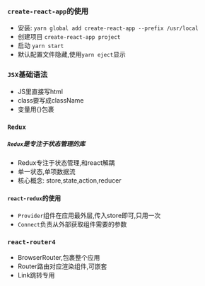 ### `create-react-app`的使用

* 安装: `yarn global add create-react-app --prefix /usr/local`
* 创建项目 `create-react-app project`
* 启动 `yarn start`
* 默认配置文件隐藏,使用`yarn eject`显示


### `JSX`基础语法

* JS里直接写html
* class要写成className
* 变量用{}包裹

### `Redux`

##### `Redux`是专注于状态管理的库

* Redux专注于状态管理,和react解耦
* 单一状态,单项数据流
* 核心概念: store,state,action,reducer

#### `react-redux`的使用

* `Provider`组件在应用最外层,传入store即可,只用一次
* `Connect`负责从外部获取组件需要的参数

### `react-router4`

* BrowserRouter,包裹整个应用
* Router路由对应渲染组件,可嵌套
* Link跳转专用
